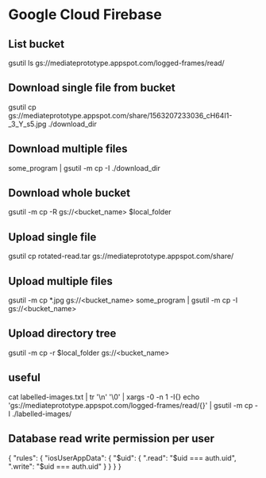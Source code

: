 # Google Cloud Firebase

## List bucket
gsutil ls gs://mediateprototype.appspot.com/logged-frames/read/ 

## Download single file from bucket
gsutil cp gs://mediateprototype.appspot.com/share/1563207233036_cH64I1-_3_Y_s5.jpg ./download_dir


## Download multiple files
some_program | gsutil -m cp -I ./download_dir

## Download whole bucket
gsutil -m cp -R gs://<bucket_name> $local_folder

## Upload single file
gsutil cp rotated-read.tar gs://mediateprototype.appspot.com/share/

## Upload multiple files
gsutil -m cp *.jpg gs://<bucket_name>
some_program | gsutil -m cp -I gs://<bucket_name>

## Upload directory tree
gsutil -m cp -r $local_folder gs://<bucket_name>


## useful

cat labelled-images.txt | tr '\n' '\0' | xargs -0 -n 1 -I{} echo 'gs://mediateprototype.appspot.com/logged-frames/read/{}' | gsutil -m cp -I ./labelled-images/


## Database read write permission per user

{
  "rules": {
    "iosUserAppData": {
      "$uid": {
        ".read": "$uid === auth.uid",
        ".write": "$uid === auth.uid"
      }
    }
  }
}
